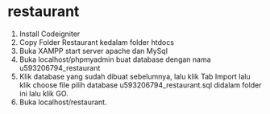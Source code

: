 # restaurant
1. Install Codeigniter
2. Copy Folder Restaurant kedalam folder htdocs
3. Buka XAMPP start server apache dan MySql
4. Buka localhost/phpmyadmin buat database dengan nama u593206794_restaurant
5. Klik database yang sudah dibuat sebelumnya, lalu klik Tab Import lalu klik choose file pilih database u593206794_restaurant.sql didalam folder ini lalu klik GO.
6. Buka localhost/restaurant.
